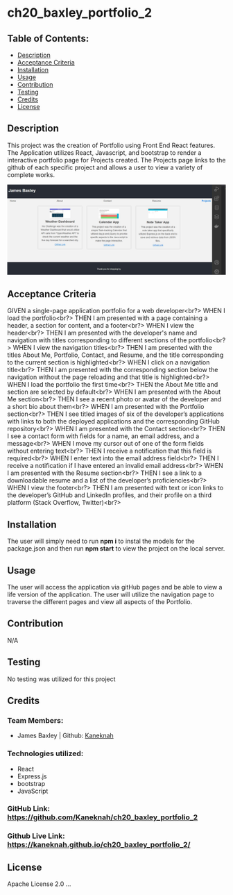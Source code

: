 # ch20_baxley_portfolio_2

## Table of Contents:

- [Description](#description)
- [Acceptance Criteria](#acceptance-criteria)
- [Installation](#installation)
- [Usage](#usage)
- [Contribution](#contribution)
- [Testing](#testing)
- [Credits](#credits)
- [License](#license)

## Description

This project was the creation of Portfolio using Front End React features. The Application utilizes React, Javascript, and bootstrap to render a interactive portfolio page for Projects created. The Projects page links to the github of each specific project and allows a user to view a variety of complete works.

![Alt text](./my-app/public/assets/img/screenshot.jpg)

## Acceptance Criteria

GIVEN a single-page application portfolio for a web developer<br?>
WHEN I load the portfolio<br?>
THEN I am presented with a page containing a header, a section for content, and a footer<br?>
WHEN I view the header<br?>
THEN I am presented with the developer's name and navigation with titles corresponding to different sections of the portfolio<br?>
WHEN I view the navigation titles<br?>
THEN I am presented with the titles About Me, Portfolio, Contact, and Resume, and the title corresponding to the current section is highlighted<br?>
WHEN I click on a navigation title<br?>
THEN I am presented with the corresponding section below the navigation without the page reloading and that title is highlighted<br?>
WHEN I load the portfolio the first time<br?>
THEN the About Me title and section are selected by default<br?>
WHEN I am presented with the About Me section<br?>
THEN I see a recent photo or avatar of the developer and a short bio about them<br?>
WHEN I am presented with the Portfolio section<br?>
THEN I see titled images of six of the developer’s applications with links to both the deployed applications and the corresponding GitHub repository<br?>
WHEN I am presented with the Contact section<br?>
THEN I see a contact form with fields for a name, an email address, and a message<br?>
WHEN I move my cursor out of one of the form fields without entering text<br?>
THEN I receive a notification that this field is required<br?>
WHEN I enter text into the email address field<br?>
THEN I receive a notification if I have entered an invalid email address<br?>
WHEN I am presented with the Resume section<br?>
THEN I see a link to a downloadable resume and a list of the developer’s proficiencies<br?>
WHEN I view the footer<br?>
THEN I am presented with text or icon links to the developer’s GitHub and LinkedIn profiles, and their profile on a third platform (Stack Overflow, Twitter)<br?>

## Installation

The user will simply need to run <b> npm i</b> to instal the models for the package.json and then run <b>npm start</b> to view the project on the local server.

## Usage

The user will access the application via gitHub pages and be able to view a life version of the application. The user will utilize the navigation page to traverse the different pages and view all aspects of the Portfolio.

## Contribution

N/A

## Testing

No testing was utilized for this project

## Credits

### Team Members:

- James Baxley | Github: [Kaneknah](https://github.com/Kaneknah)

### Technologies utilized:

- React
- Express.js
- bootstrap
- JavaScript

### GitHub Link: <https://github.com/Kaneknah/ch20_baxley_portfolio_2>

### Github Live Link: <https://kaneknah.github.io/ch20_baxley_portfolio_2/>

## License

Apache License 2.0
...
